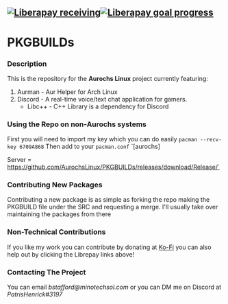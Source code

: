 
[![Liberapay receiving](https://img.shields.io/liberapay/receives/Aurochs.svg?style=for-the-badge)](https://liberapay.com/Aurochs/)[![Liberapay goal progress](https://img.shields.io/liberapay/goal/Aurochs.svg?style=for-the-badge)](https://liberapay.com/Aurochs/)
---
# PKGBUILDs

### Description
This is the repository for the **Aurochs Linux** project currently featuring:

1. Aurman - Aur Helper for Arch Linux
2. Discord - A real-time voice/text chat application for gamers.
    * Libc++ - C++ Library is a dependency for Discord

### Using the Repo on non-Aurochs systems
First you will need to import my key which you can do easily `pacman --recv-key 6709A868`
Then add to your `pacman.conf`
`[aurochs]

Server = https://github.com/AurochsLinux/PKGBUILDs/releases/download/Release/`

### Contributing New Packages

Contributing a new package is as simple as forking the repo making the PKGBUILD file under the SRC and requesting a merge. I'll usually take over maintaining the packages from there


### Non-Technical Contributions
If you like my work you can contribute by donating at [Ko-Fi](https://ko-fi.com/patris) you can also help out by clicking the Librepay links above!


### Contacting The Project

You can email _bstafford@minotechsol.com_ or you can DM me on Discord at _PatrisHenrick#3197_

